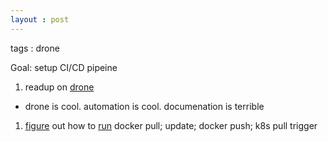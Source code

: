 ```yaml
---
layout : post
---
```

tags : drone

Goal:  setup CI/CD pipeine 

1. readup on [drone](https://akomljen.com/set-up-a-drone-ci-cd-pipeline-with-kubernetes/)
 * drone is cool.  automation is cool. documenation is terrible
1. [figure](https://uala.io/how-to-create-ci-cd-pipeline-with-drone-io/) out how to [run](https://webhookrelay.com/blog/2019/02/11/using-drone-for-simple-selfhosted-ci-cd/) docker pull; update; docker push; k8s pull trigger
